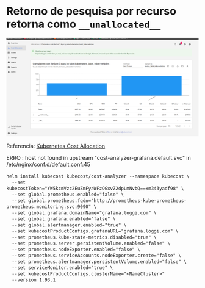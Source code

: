 # Retorno de pesquisa por recurso retorna como `__unallocated__`

![unallocated resource](unallocated.png)

Referencia:
[Kubernetes Cost Allocation](https://guide.kubecost.com/hc/en-us/articles/4407601807383-Kubernetes-Cost-Allocation)


ERRO :
host not found in upstream "cost-analyzer-grafana.default.svc" in /etc/nginx/conf.d/default.conf:45




    helm install kubecost kubecost/cost-analyzer --namespace kubecost \
      --set kubecostToken="YW5kcmVzc2EuZmFyaWFzQGxvZ2dpLmNvbQ==xm343yadf98" \
      --set global.prometheus.enabled="false" \
      --set global.prometheus.fqdn="http://prometheus-kube-prometheus-prometheus.monitoring.svc:9090" \
      --set global.grafana.domainName="grafana.loggi.com" \
      --set global.grafana.enabled="false" \
      --set global.alertmanager.enabled="true" \
      --set kubecostProductConfigs.grafanaURL="grafana.loggi.com" \
      --set prometheus.kube-state-metrics.disabled="true" \
      --set prometheus.server.persistentVolume.enabled="false" \
      --set prometheus.nodeExporter.enabled="false" \
      --set prometheus.serviceAccounts.nodeExporter.create="false" \
      --set prometheus.alertmanager.persistentVolume.enabled="false" \
      --set serviceMonitor.enabled="true" \
      --set kubecostProductConfigs.clusterName="<NameCluster>"
      --version 1.93.1